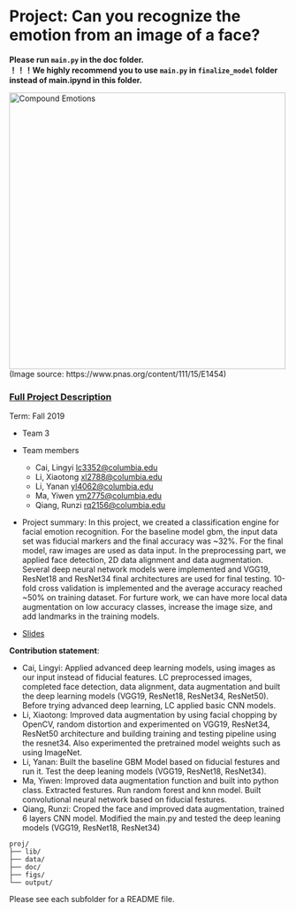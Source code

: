 # Project: Can you recognize the emotion from an image of a face? 

**Please run `main.py` in the doc folder. <br>**
**！！！We highly recommend you to use `main.py` in `finalize_model` folder instead of main.ipynd in this folder.**<br>


<img src="figs/CE.jpg" alt="Compound Emotions" width="500"/>
(Image source: https://www.pnas.org/content/111/15/E1454)

### [Full Project Description](doc/project3_desc.md)

Term: Fall 2019

+ Team 3
+ Team members
	+ Cai, Lingyi lc3352@columbia.edu
	+ Li, Xiaotong xl2788@columbia.edu
	+ Li, Yanan yl4062@columbia.edu
	+ Ma, Yiwen ym2775@columbia.edu
	+ Qiang, Runzi rq2156@columbia.edu

+ Project summary: In this project, we created a classification engine for facial emotion recognition. For the baseline model gbm, the input data set was fiducial markers and the final accuracy was ~32%. For the final model, raw images are used as data input. In the preprocessing part, we applied face detection, 2D data alignment and data augmentation. Several deep neural network models were implemented and VGG19, ResNet18 and ResNet34 final architectures are used for final testing. 10-fold cross validation is implemented and the average accuracy reached ~50% on training dataset. For furture work, we can have more local data augmentation on low accuracy classes, increase the image size, and add landmarks in the training models.

+ [Slides](https://docs.google.com/presentation/d/18b-wnVFckduUIE9Pi8Lmz4zYw1i6TVK1QgyV84W0Ve8/edit?ts=5db879e4#slide=id.p)
	
**Contribution statement**: 

+ Cai, Lingyi: Applied advanced deep learning models, using images as our input instead of fiducial features. LC preprocessed images, completed face detection, data alignment, data augmentation and built the deep learning models (VGG19, ResNet18, ResNet34, ResNet50). Before trying advanced deep learning, LC applied basic CNN models.
+ Li, Xiaotong: Improved data augmentation by using facial chopping by OpenCV, random distortion and experimented on VGG19, ResNet34, ResNet50 architecture and building training and testing pipeline using the resnet34. Also experimented the pretrained model weights such as using ImageNet. 
+ Li, Yanan: Built the baseline GBM Model based on fiducial festures and run it. Test the deep leaning models  (VGG19, ResNet18, ResNet34). 
+ Ma, Yiwen: Improved data augmentation function and built into python class. Extracted festures. Run random forest and knn model. Built convolutional neural network based on fiducial festures. 
+ Qiang, Runzi: Croped the face and improved data augmentation, trained 6 layers CNN model. Modified the main.py and tested the deep leaning models  (VGG19, ResNet18, ResNet34)



```
proj/
├── lib/
├── data/
├── doc/
├── figs/
└── output/
```

Please see each subfolder for a README file.
